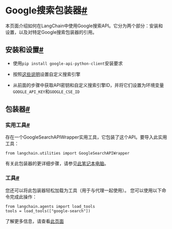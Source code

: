 

Google搜索包装器[#](#google-search-wrapper "此标题的永久链接")
=================================================

本页面介绍如何在LangChain中使用Google搜索API。它分为两个部分：安装和设置，以及对特定Google搜索包装器的引用。

安装和设置[#](#installation-and-setup "此标题的永久链接")
--------------------------------------------

* 使用`pip install google-api-python-client`安装要求

* 按照[这些说明](https://stackoverflow.com/questions/37083058/programmatically-searching-google-in-python-using-custom-search)设置自定义搜索引擎

* 从前面的步骤中获取API密钥和自定义搜索引擎ID，并将它们设置为环境变量`GOOGLE_API_KEY`和`GOOGLE_CSE_ID`

包装器[#](#wrappers "此标题的永久链接")
----------------------------

### 实用工具[#](#utility "此标题的永久链接")

存在一个GoogleSearchAPIWrapper实用工具，它包装了这个API。要导入此实用工具：

```
from langchain.utilities import GoogleSearchAPIWrapper

```

有关此包装器的更详细步骤，请参见[此笔记本电脑](../modules/agents/tools/examples/google_search)。

### 工具[#](#tool "此标题的永久链接")

您还可以将此包装器轻松加载为工具（用于与代理一起使用）。
您可以使用以下命令完成此操作：

```
from langchain.agents import load_tools
tools = load_tools(["google-search"])

```

了解更多信息，请查看[此页面](../modules/agents/tools/getting_started)


